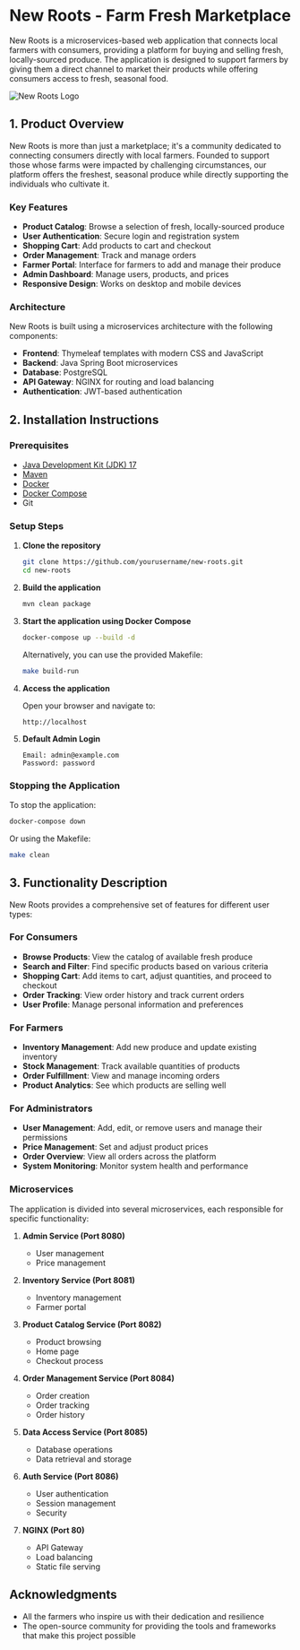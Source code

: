 # New Roots - Farm Fresh Marketplace

New Roots is a microservices-based web application that connects local farmers with consumers, providing a platform for buying and selling fresh, locally-sourced produce. The application is designed to support farmers by giving them a direct channel to market their products while offering consumers access to fresh, seasonal food.

![New Roots Logo](https://via.placeholder.com/800x200?text=New+Roots+Farm+Fresh+Marketplace)

## 1. Product Overview

New Roots is more than just a marketplace; it's a community dedicated to connecting consumers directly with local farmers. Founded to support those whose farms were impacted by challenging circumstances, our platform offers the freshest, seasonal produce while directly supporting the individuals who cultivate it.

### Key Features

- **Product Catalog**: Browse a selection of fresh, locally-sourced produce
- **User Authentication**: Secure login and registration system
- **Shopping Cart**: Add products to cart and checkout
- **Order Management**: Track and manage orders
- **Farmer Portal**: Interface for farmers to add and manage their produce
- **Admin Dashboard**: Manage users, products, and prices
- **Responsive Design**: Works on desktop and mobile devices

### Architecture

New Roots is built using a microservices architecture with the following components:

- **Frontend**: Thymeleaf templates with modern CSS and JavaScript
- **Backend**: Java Spring Boot microservices
- **Database**: PostgreSQL
- **API Gateway**: NGINX for routing and load balancing
- **Authentication**: JWT-based authentication

## 2. Installation Instructions

### Prerequisites

- [Java Development Kit (JDK) 17](https://adoptium.net/)
- [Maven](https://maven.apache.org/download.cgi)
- [Docker](https://www.docker.com/products/docker-desktop/)
- [Docker Compose](https://docs.docker.com/compose/install/)
- Git

### Setup Steps

1. **Clone the repository**

   ```bash
   git clone https://github.com/yourusername/new-roots.git
   cd new-roots
   ```

2. **Build the application**

   ```bash
   mvn clean package
   ```

3. **Start the application using Docker Compose**

   ```bash
   docker-compose up --build -d
   ```

   Alternatively, you can use the provided Makefile:

   ```bash
   make build-run
   ```

4. **Access the application**

   Open your browser and navigate to:
   ```
   http://localhost
   ```

5. **Default Admin Login**

   ```
   Email: admin@example.com
   Password: password
   ```

### Stopping the Application

To stop the application:

```bash
docker-compose down
```

Or using the Makefile:

```bash
make clean
```

## 3. Functionality Description

New Roots provides a comprehensive set of features for different user types:

### For Consumers

- **Browse Products**: View the catalog of available fresh produce
- **Search and Filter**: Find specific products based on various criteria
- **Shopping Cart**: Add items to cart, adjust quantities, and proceed to checkout
- **Order Tracking**: View order history and track current orders
- **User Profile**: Manage personal information and preferences

### For Farmers

- **Inventory Management**: Add new produce and update existing inventory
- **Stock Management**: Track available quantities of products
- **Order Fulfillment**: View and manage incoming orders
- **Product Analytics**: See which products are selling well

### For Administrators

- **User Management**: Add, edit, or remove users and manage their permissions
- **Price Management**: Set and adjust product prices
- **Order Overview**: View all orders across the platform
- **System Monitoring**: Monitor system health and performance

### Microservices

The application is divided into several microservices, each responsible for specific functionality:

1. **Admin Service (Port 8080)**
   - User management
   - Price management

2. **Inventory Service (Port 8081)**
   - Inventory management
   - Farmer portal

3. **Product Catalog Service (Port 8082)**
   - Product browsing
   - Home page
   - Checkout process

4. **Order Management Service (Port 8084)**
   - Order creation
   - Order tracking
   - Order history

5. **Data Access Service (Port 8085)**
   - Database operations
   - Data retrieval and storage

6. **Auth Service (Port 8086)**
   - User authentication
   - Session management
   - Security

7. **NGINX (Port 80)**
   - API Gateway
   - Load balancing
   - Static file serving

## Acknowledgments

- All the farmers who inspire us with their dedication and resilience
- The open-source community for providing the tools and frameworks that make this project possible